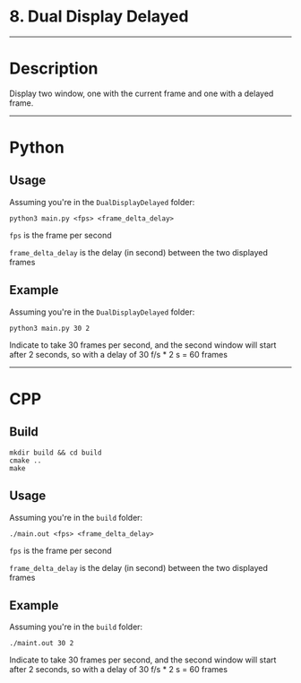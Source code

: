 # 8. Dual Display Delayed

---

# Description

Display two window, one with the current frame and one with a delayed frame.

---

# Python

## Usage

Assuming you're in the `DualDisplayDelayed` folder:

```
python3 main.py <fps> <frame_delta_delay>
```

`fps` is the frame per second

`frame_delta_delay` is the delay (in second) between the two displayed frames

## Example

Assuming you're in the `DualDisplayDelayed` folder:

```
python3 main.py 30 2
```
Indicate to take 30 frames per second, and the second window will start after 2 seconds, so with a delay of 30 f/s * 2 s = 60 frames

---

# CPP

## Build

```
mkdir build && cd build
cmake ..
make
```

## Usage

Assuming you're in the `build` folder:

```
./main.out <fps> <frame_delta_delay>
```

`fps` is the frame per second

`frame_delta_delay` is the delay (in second) between the two displayed frames

## Example

Assuming you're in the `build` folder:

```
./maint.out 30 2
```
Indicate to take 30 frames per second, and the second window will start after 2 seconds, so with a delay of 30 f/s * 2 s = 60 frames
